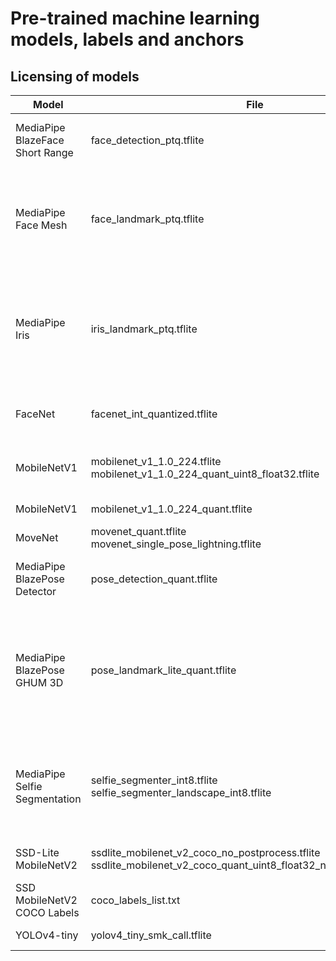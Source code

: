 # Pre-trained machine learning models, labels and anchors

## Licensing of models

Model  | File    | License | Origin
---    | ---     | ---     | --- 
MediaPipe BlazeFace Short Range | face_detection_ptq.tflite | [Apache-2.0](https://www.apache.org/licenses/LICENSE-2.0) | [MediaPipe](https://github.com/google/mediapipe/blob/master/docs/solutions/models.md). Author: Valentin Bazarevsky, Google
MediaPipe Face Mesh | face_landmark_ptq.tflite | [Apache-2.0](https://www.apache.org/licenses/LICENSE-2.0) | [MediaPipe](https://github.com/google/mediapipe/blob/master/docs/solutions/models.md). Authors: Ivan Grishchenko, Google; Artsiom Ablavatski, Google; Yury Kartynnik, Google
MediaPipe Iris | iris_landmark_ptq.tflite | [Apache-2.0](https://www.apache.org/licenses/LICENSE-2.0) | [MediaPipe](https://github.com/google/mediapipe/blob/master/docs/solutions/models.md). Authors: Andrey Vakunov, Google; Ivan Grishchenko, Google; Artsiom Ablavatski, Google; Dmitry Lagun, Google
FaceNet | facenet_int_quantized.tflite | [Apache-2.0](https://www.apache.org/licenses/LICENSE-2.0) | [Face Recognition with FaceNet Android](https://github.com/shubham0204/FaceRecognition_With_FaceNet_Android/)
MobileNetV1 | mobilenet_v1_1.0_224.tflite<br>mobilenet_v1_1.0_224_quant_uint8_float32.tflite | [Apache-2.0](https://www.apache.org/licenses/LICENSE-2.0) | [TensorFlow-Slim image classification model library](https://github.com/tensorflow/models/tree/master/research/slim)
MobileNetV1 | mobilenet_v1_1.0_224_quant.tflite | [Apache-2.0](https://www.apache.org/licenses/LICENSE-2.0) | [Google Coral](https://github.com/google-coral/test_data)
MoveNet     | movenet_quant.tflite<br>movenet_single_pose_lightning.tflite | [Apache-2.0](https://www.apache.org/licenses/LICENSE-2.0) | [google/movenet](https://www.kaggle.com/models/google/movenet/frameworks/tensorFlow2/variations/singlepose-lightning)
MediaPipe BlazePose Detector | pose_detection_quant.tflite | [Apache-2.0](https://www.apache.org/licenses/LICENSE-2.0) | [MediaPipe](https://github.com/google/mediapipe/blob/master/docs/solutions/models.md). Author: Valentin Bazarevsky, Google
MediaPipe BlazePose GHUM 3D | pose_landmark_lite_quant.tflite | [Apache-2.0](https://www.apache.org/licenses/LICENSE-2.0) | [MediaPipe](https://github.com/google/mediapipe/blob/master/docs/solutions/models.md). Authors: Valentin Bazarevsky, Google; Ivan Grishchenko, Google; Eduard Gabriel Bazavan, Google
MediaPipe Selfie Segmentation | selfie_segmenter_int8.tflite<br>selfie_segmenter_landscape_int8.tflite | [Apache-2.0](https://www.apache.org/licenses/LICENSE-2.0) | [MediaPipe](https://github.com/google/mediapipe/blob/master/docs/solutions/models.md). Authors: Tingbo Hou, Google; Siargey Pisarchyk, Google; Karthik Raveendran, Google.
SSD-Lite MobileNetV2 | ssdlite_mobilenet_v2_coco_no_postprocess.tflite<br>ssdlite_mobilenet_v2_coco_quant_uint8_float32_no_postprocess.tflite | [Apache-2.0](https://www.apache.org/licenses/LICENSE-2.0) | [TensorFlow 1 Detection Model Zoo](https://github.com/tensorflow/models/blob/master/research/object_detection/g3doc/tf1_detection_zoo.md#mobile-models)
SSD MobileNetV2 COCO Labels | coco_labels_list.txt | [Apache-2.0](https://www.apache.org/licenses/LICENSE-2.0) | [Google Coral](https://github.com/google-coral/test_data)
YOLOv4-tiny | yolov4_tiny_smk_call.tflite | [Apache-2.0](https://www.apache.org/licenses/LICENSE-2.0) | [darknet](https://github.com/AlexeyAB/darknet/)